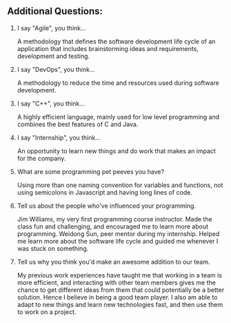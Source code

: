 ## Additional Questions:

1. I say "Agile", you think...

    A methodology that defines the software development life cycle of an application that includes brainstorming ideas 
    and requirements, development and testing.
    
2. I say "DevOps", you think...

    A methodology to reduce the time and resources used during software development.
    
3. I say "C++", you think...

    A highly efficient language, mainly used for low level programming and combines the best features of C and Java.
    
4. I say "Internship", you think...

    An opportunity to learn new things and do work that makes an impact for the company.
    
5. What are some programming pet peeves you have?

    Using more than one naming convention for variables and functions, not using semicolons in Javascript and having
    long lines of code.
    
6. Tell us about the people who've influenced your programming.

    Jim Williams, my very first programming course instructor. Made the class fun and challenging, and encouraged me to
    learn more about programming. Weidong Sun, peer mentor during my internship. Helped me learn more about the software
    life cycle and guided me whenever I was stuck on something.
    
7. Tell us why you think you'd make an awesome addition to our team.

    My previous work experiences have taught me that working in a team is more efficient, and interacting with other 
    team members gives me the chance to get different ideas from them that could potentially be a better
    solution. Hence I believe in being a good team player. I also am able to adapt to new things and learn new 
    technologies fast, and then use them to work on a project.
    
